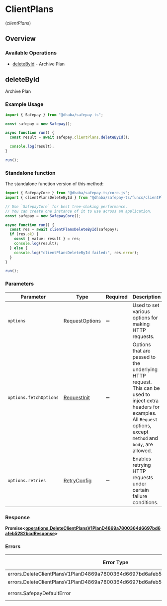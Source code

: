 # ClientPlans
(*clientPlans*)

## Overview

### Available Operations

* [deleteById](#deletebyid) - Archive Plan

## deleteById

Archive Plan

### Example Usage

```typescript
import { Safepay } from "@dhaba/safepay-ts";

const safepay = new Safepay();

async function run() {
  const result = await safepay.clientPlans.deleteById();

  console.log(result);
}

run();
```

### Standalone function

The standalone function version of this method:

```typescript
import { SafepayCore } from "@dhaba/safepay-ts/core.js";
import { clientPlansDeleteById } from "@dhaba/safepay-ts/funcs/clientPlansDeleteById.js";

// Use `SafepayCore` for best tree-shaking performance.
// You can create one instance of it to use across an application.
const safepay = new SafepayCore();

async function run() {
  const res = await clientPlansDeleteById(safepay);
  if (res.ok) {
    const { value: result } = res;
    console.log(result);
  } else {
    console.log("clientPlansDeleteById failed:", res.error);
  }
}

run();
```

### Parameters

| Parameter                                                                                                                                                                      | Type                                                                                                                                                                           | Required                                                                                                                                                                       | Description                                                                                                                                                                    |
| ------------------------------------------------------------------------------------------------------------------------------------------------------------------------------ | ------------------------------------------------------------------------------------------------------------------------------------------------------------------------------ | ------------------------------------------------------------------------------------------------------------------------------------------------------------------------------ | ------------------------------------------------------------------------------------------------------------------------------------------------------------------------------ |
| `options`                                                                                                                                                                      | RequestOptions                                                                                                                                                                 | :heavy_minus_sign:                                                                                                                                                             | Used to set various options for making HTTP requests.                                                                                                                          |
| `options.fetchOptions`                                                                                                                                                         | [RequestInit](https://developer.mozilla.org/en-US/docs/Web/API/Request/Request#options)                                                                                        | :heavy_minus_sign:                                                                                                                                                             | Options that are passed to the underlying HTTP request. This can be used to inject extra headers for examples. All `Request` options, except `method` and `body`, are allowed. |
| `options.retries`                                                                                                                                                              | [RetryConfig](../../lib/utils/retryconfig.md)                                                                                                                                  | :heavy_minus_sign:                                                                                                                                                             | Enables retrying HTTP requests under certain failure conditions.                                                                                                               |

### Response

**Promise\<[operations.DeleteClientPlansV1PlanD4869a7800364d6697bd6afeb5282bcdResponse](../../models/operations/deleteclientplansv1pland4869a7800364d6697bd6afeb5282bcdresponse.md)\>**

### Errors

| Error Type                                                                      | Status Code                                                                     | Content Type                                                                    |
| ------------------------------------------------------------------------------- | ------------------------------------------------------------------------------- | ------------------------------------------------------------------------------- |
| errors.DeleteClientPlansV1PlanD4869a7800364d6697bd6afeb5282bcdUnauthorizedError | 401                                                                             | application/json                                                                |
| errors.DeleteClientPlansV1PlanD4869a7800364d6697bd6afeb5282bcdNotFoundError     | 404                                                                             | application/json                                                                |
| errors.SafepayDefaultError                                                      | 4XX, 5XX                                                                        | \*/\*                                                                           |